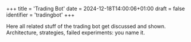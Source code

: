 +++
title = 'Trading Bot'
date = 2024-12-18T14:00:06+01:00
draft = false
identifier = 'tradingbot'
+++

Here all related stuff of the trading bot get discussed and shown. Architecture, strategies, failed experiments: you name it.
